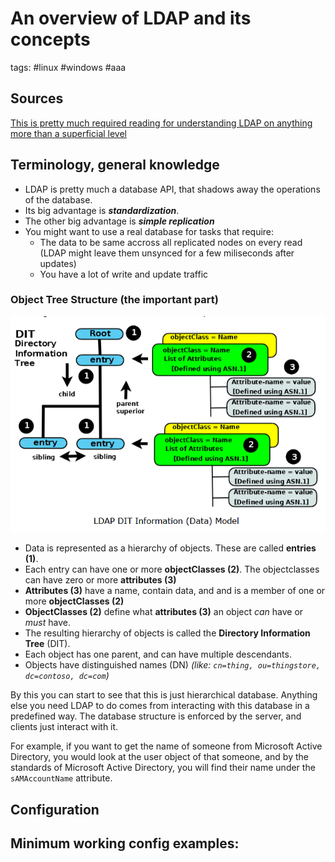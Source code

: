 # An overview of LDAP and its concepts 

tags: #linux #windows #aaa 

Sources
---
[This is pretty much required reading for understanding LDAP on anything more than a superficial level](https://www.zytrax.com/books/ldap/)

Terminology, general knowledge
---
- LDAP is pretty much a database API, that shadows away the operations of the database.
- Its big advantage is ***standardization***.
- The other big advantage is ***simple replication***
- You might want to use a real database for tasks that require:
	- The data to be same accross all replicated nodes on every read (LDAP might leave them unsynced for a few miliseconds after updates)
	- You have a lot of write and update traffic

### Object Tree Structure (the important part)

![DIT structure overview](../../-%20Attachments/LDAP/DIT%20structure%20overview.png)

- Data is represented as a hierarchy of objects. These are called **entries (1)**.
- Each entry can have one or more **objectClasses (2)**. The objectclasses can have zero or more **attributes (3)**
- **Attributes (3)** have a name, contain data, and and is a member of one or more **objectClasses (2)**
- **ObjectClasses (2)** define what **attributes (3)** an object *can* have or *must* have.
- The resulting hierarchy of objects is called the **Directory Information Tree** (DIT).
- Each object has one parent, and can have multiple descendants.
- Objects have distinguished names (DN) *(like: `cn=thing, ou=thingstore, dc=contoso, dc=com`)*

By this you can start to see that this is just hierarchical database. Anything else you need LDAP to do comes from interacting with this database in a predefined way. The database structure is enforced by the server, and clients just interact with it.

For example, if you want to get the name of someone from Microsoft Active Directory, you would look at the user object of that someone, and by the standards of Microsoft Active Directory, you will find their name under the `sAMAccountName` attribute.

Configuration
---


Minimum working config examples:
---